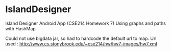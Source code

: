 # IslandDesigner
Island Designer Android App (CSE214 Homework 7) Using graphs and paths with HashMap

Could not use bigdata jar, so had to hardcode the default url to map.
Url used : 
http://www.cs.stonybrook.edu/~cse214/hw/hw7-images/hw7.xml
